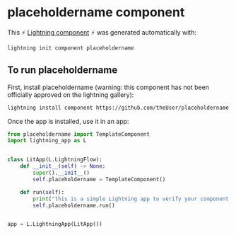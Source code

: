 # placeholdername component

This ⚡ [Lightning component](https://lightning.ai/) ⚡ was generated automatically with:

```bash
lightning init component placeholdername
```

## To run placeholdername

First, install placeholdername (warning: this component has not been officially approved on the lightning gallery):

```bash
lightning install component https://github.com/theUser/placeholdername
```

Once the app is installed, use it in an app:

```python
from placeholdername import TemplateComponent
import lightning_app as L


class LitApp(L.LightningFlow):
    def __init__(self) -> None:
        super().__init__()
        self.placeholdername = TemplateComponent()

    def run(self):
        print("this is a simple Lightning app to verify your component is working as expected")
        self.placeholdername.run()


app = L.LightningApp(LitApp())
```
